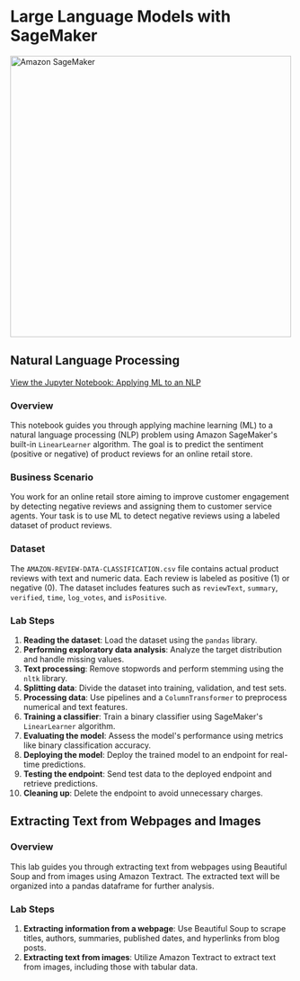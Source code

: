 # Large Language Models with SageMaker

<img src="https://github.com/CatelloTheDataProjectManager/NLP-with-SageMaker/blob/main/Amazon%20SageMaker.jpg" alt="Amazon SageMaker" width="500"/>
 
## Natural Language Processing

[View the Jupyter Notebook: Applying ML to an NLP](https://github.com/CatelloTheDataProjectManager/LLM-NLP-SageMaker/blob/main/Applying%20ML%20to%20an%20NLP.ipynb)


### Overview
This notebook guides you through applying machine learning (ML) to a natural language processing (NLP) problem using Amazon SageMaker's built-in `LinearLearner` algorithm. The goal is to predict the sentiment (positive or negative) of product reviews for an online retail store.

### Business Scenario
You work for an online retail store aiming to improve customer engagement by detecting negative reviews and assigning them to customer service agents. Your task is to use ML to detect negative reviews using a labeled dataset of product reviews.

### Dataset
The `AMAZON-REVIEW-DATA-CLASSIFICATION.csv` file contains actual product reviews with text and numeric data. Each review is labeled as positive (1) or negative (0). The dataset includes features such as `reviewText`, `summary`, `verified`, `time`, `log_votes`, and `isPositive`.

### Lab Steps
1. **Reading the dataset**: Load the dataset using the `pandas` library.
2. **Performing exploratory data analysis**: Analyze the target distribution and handle missing values.
3. **Text processing**: Remove stopwords and perform stemming using the `nltk` library.
4. **Splitting data**: Divide the dataset into training, validation, and test sets.
5. **Processing data**: Use pipelines and a `ColumnTransformer` to preprocess numerical and text features.
6. **Training a classifier**: Train a binary classifier using SageMaker's `LinearLearner` algorithm.
7. **Evaluating the model**: Assess the model's performance using metrics like binary classification accuracy.
8. **Deploying the model**: Deploy the trained model to an endpoint for real-time predictions.
9. **Testing the endpoint**: Send test data to the deployed endpoint and retrieve predictions.
10. **Cleaning up**: Delete the endpoint to avoid unnecessary charges.

## Extracting Text from Webpages and Images

### Overview
This lab guides you through extracting text from webpages using Beautiful Soup and from images using Amazon Textract. The extracted text will be organized into a pandas dataframe for further analysis.

### Lab Steps

1. **Extracting information from a webpage**: Use Beautiful Soup to scrape titles, authors, summaries, published dates, and hyperlinks from blog posts.
2. **Extracting text from images**: Utilize Amazon Textract to extract text from images, including those with tabular data.


